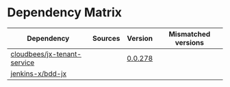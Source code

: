 # Dependency Matrix

Dependency | Sources | Version | Mismatched versions
---------- | ------- | ------- | -------------------
[cloudbees/jx-tenant-service](https://github.com/cloudbees/jx-tenant-service) |  | [0.0.278](https://github.com/cloudbees/jx-tenant-service/releases/tag/v0.0.278) | 
[jenkins-x/bdd-jx](https://github.com/jenkins-x/bdd-jx.git) |  | []() | 
